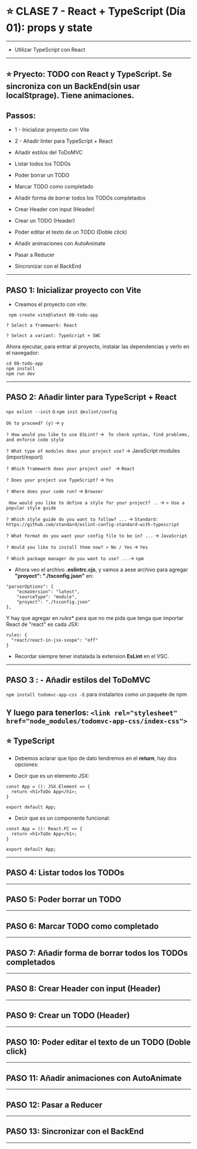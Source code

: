 # :star: CLASE 7 - React + TypeScript (Día 01): props y state

---

- Utilizar TypeScript con React

---

## :star: Pryecto: TODO con React y TypeScript. Se sincroniza con un BackEnd(sin usar localStprage). Tiene animaciones.

## Passos:

- 1 - Inicializar proyecto con Vite

- 2 - Añadir linter para TypeScript + React

- Añadir estilos del ToDoMVC

- Listar todos los TODOs

- Poder borrar un TODO

- Marcar TODO como completado

- Añadir forma de borrar todos los TODOs completados

- Crear Header con input (Header)

- Crear un TODO (Header)

- Poder editar el texto de un TODO (Doble click)

- Añadir animaciones con AutoAnimate

- Pasar a Reducer

- Sincronizar con el BackEnd

---

## PASO 1: Inicializar proyecto con Vite

- Creamos el proyecto con vite:

` npm create vite@latest 08-todo-app`

`? Select a framework: React`

`? Select a variant: TypeScript + SWC`

Ahora ejecutar, para entrar al proyecto, instalar las dependencias y verlo en el navegador:

```
cd 08-todo-app
npm install   
npm run dev
```

---

## PASO 2: Añadir linter para TypeScript + React

`npx eslint --init` ò `npm init @eslint/config`

`Ok to proceed? (y)` -> `y`

`? How would you like to use ESLint?` -> ` To check syntax, find problems, and enforce code style`

`? What type of modules does your project use?` -> JavaScript modules (import/export)

`? Which framework does your project use? ` -> `React`

`? Does your project use TypeScript?` -> `Yes`

`? Where does your code run?` -> `Browser`

` How would you like to define a style for your project? ..` -> `> Use a popular style guide`

`? Which style guide do you want to follow? ...` -> `Standard: https://github.com/standard/eslint-config-standard-with-typescript`

`? What format do you want your config file to be in? ...` -> `JavaScript`

`? Would you like to install them now? » No / Yes` -> `Yes`

`? Which package manager do you want to use? ...`-> `npm`

- Ahora veo el archivo **.eslintrc.cjs**, y vamos a aese archivo para agregar **"proyect": "./tsconfig.json"** en:

```
"parserOptions": {
    "ecmaVersion": "latest",
    "sourceType": "module",
    "proyect": "./tsconfig.json"
},
```

Y hay que agregar en *rules** para que no me pida que tenga que importar React de "react" es cada JSX:

```
rules: {
  "react/react-in-jsx-sxope": "off" 
}
```

- Recordar siempre tener instalada la extension **EsLint** en el VSC.


---

## PASO 3 : - Añadir estilos del ToDoMVC

`npm install todomvc-app-css -E` para instalarlos como un paquete de npm

Y luego para tenerlos: `<link rel="stylesheet" href="node_modules/todomvc-app-css/index-css">`
---

## :star: TypeScript

- Debemos aclarar que tipo de dato tendremos en el **return**, hay dos opciones:

- Decir que es un elemento JSX:

```JSX
const App = (): JSX.Element => {
  return <h1>ToDo App</h1>;
}

export default App;
```


- Decir que es un componente funcional:

```JSX
const App = (): React.FC => {
  return <h1>ToDo App</h1>;
}

export default App;
```

---

## PASO 4: Listar todos los TODOs

---

## PASO 5:  Poder borrar un TODO

---

## PASO 6: Marcar TODO como completado

---

## PASO 7:  Añadir forma de borrar todos los TODOs completados

---

## PASO 8:  Crear Header con input (Header)

---

## PASO 9:  Crear un TODO (Header)


---

## PASO 10: Poder editar el texto de un TODO (Doble click)


---

## PASO 11:  Añadir animaciones con AutoAnimate


---

## PASO 12:  Pasar a Reducer


---

## PASO 13:  Sincronizar con el BackEnd


---